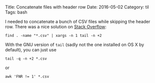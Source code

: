 Title: Concatenate files with header row
Date: 2016-05-02
Category: til
Tags: bash

I needed to concatenate a bunch of CSV files while skipping the header row. There was a nice solution on [Stack Overflow](http://stackoverflow.com/questions/10103619/unix-merge-many-files-while-deleting-first-line-of-all-files):

```
find . -name "*.csv" | xargs -n 1 tail -n +2
```

With the GNU version of `tail` (sadly not the one installed on OS X by default), you can just use

```
tail -q -n +2 *.csv
```

or

```
awk 'FNR != 1' *.csv
```